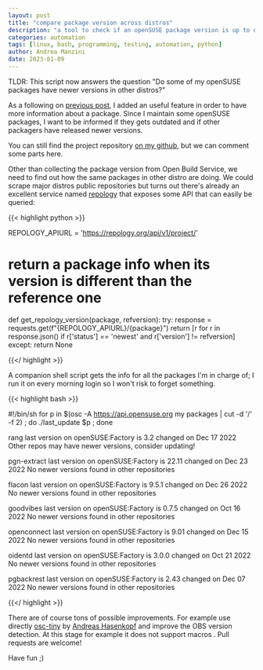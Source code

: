 ```yaml
---
layout: post
title: "compare package version across distros"
description: "a tool to check if an openSUSE package version is up to date against other distros"
categories: automation
tags: [linux, bash, programming, testing, automation, python]
author: Andrea Manzini
date: 2023-01-09
---
```


TLDR: This script now answers the question "Do some of my openSUSE packages have newer versions in other distros?"


As a following on [previous post](https://ilmanzo.github.io/post/check-last-update-on-packages/), I added an useful feature in order to have more information about a package.
Since I maintain some openSUSE packages, I want to be informed if they gets outdated and if other packagers have released newer versions.

<!--more-->

You can still find the project repository [on my github](https://github.com/ilmanzo/package_last_update), but we can comment some parts here. 

Other than collecting the package version from Open Build Service, we need to find out how the same packages in other distro are doing. We could scrape major distros public repositories but turns out there's already an excellent service named [repology](https://repology.org/) that exposes some API that can easily be queried:

{{< highlight python >}}

REPOLOGY_APIURL = 'https://repology.org/api/v1/project/'

# return a package info when its version is different than the reference one
def get_repology_version(package, refversion):
    try:
        response = requests.get(f"{REPOLOGY_APIURL}/{package}")
        return [r for r in response.json() if r['status'] == 'newest' and r['version'] != refversion]
    except:
        return None

{{</ highlight >}}

A companion shell script gets the info for all the packages I'm in charge of; I run it on every morning login so I won't risk to forget something.

{{< highlight bash >}}

#!/bin/sh
for p in $(osc -A https://api.opensuse.org my packages | cut -d '/' -f 2) ; do ./last_update $p ; done

rang last version on openSUSE:Factory is 3.2 changed on Dec 17 2022
Other repos may have newer versions, consider updating!

pgn-extract last version on openSUSE:Factory is 22.11 changed on Dec 23 2022
No newer versions found in other repositories

flacon last version on openSUSE:Factory is 9.5.1 changed on Dec 26 2022
No newer versions found in other repositories

goodvibes last version on openSUSE:Factory is 0.7.5 changed on Oct 16 2022
No newer versions found in other repositories

openconnect last version on openSUSE:Factory is 9.01 changed on Dec 15 2022
No newer versions found in other repositories

oidentd last version on openSUSE:Factory is 3.0.0 changed on Oct 21 2022
No newer versions found in other repositories

pgbackrest last version on openSUSE:Factory is 2.43 changed on Dec 07 2022
No newer versions found in other repositories

{{</ highlight >}}

There are of course tons of possible improvements. For example use directly [osc-tiny](https://github.com/crazyscientist/osc-tiny) by [Andreas Hasenkopf](https://github.com/crazyscientist) and improve the OBS version detection. At this stage for example it does not support macros . Pull requests are welcome! 

Have fun ;) 

